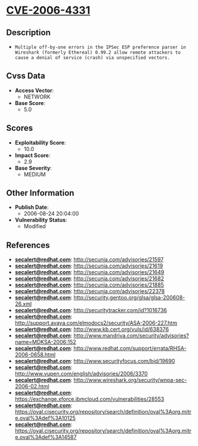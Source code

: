 
# [CVE-2006-4331](http://secunia.com/advisories/21597)

## Description

- `Multiple off-by-one errors in the IPSec ESP preference parser in Wireshark (formerly Ethereal) 0.99.2 allow remote attackers to cause a denial of service (crash) via unspecified vectors.`

## Cvss Data

- **Access Vector**:
  - NETWORK
- **Base Score**:
  - 5.0

## Scores

- **Exploitability Score**:
  - 10.0
- **Impact Score**:
  - 2.9
- **Base Severity**:
  - MEDIUM

## Other Information

- **Publish Date**:
  - 2006-08-24 20:04:00
- **Vulnerability Status**:
  - Modified

## References

- **secalert@redhat.com**: http://secunia.com/advisories/21597
- **secalert@redhat.com**: http://secunia.com/advisories/21619
- **secalert@redhat.com**: http://secunia.com/advisories/21649
- **secalert@redhat.com**: http://secunia.com/advisories/21682
- **secalert@redhat.com**: http://secunia.com/advisories/21885
- **secalert@redhat.com**: http://secunia.com/advisories/22378
- **secalert@redhat.com**: http://security.gentoo.org/glsa/glsa-200608-26.xml
- **secalert@redhat.com**: http://securitytracker.com/id?1016736
- **secalert@redhat.com**: http://support.avaya.com/elmodocs2/security/ASA-2006-227.htm
- **secalert@redhat.com**: http://www.kb.cert.org/vuls/id/638376
- **secalert@redhat.com**: http://www.mandriva.com/security/advisories?name=MDKSA-2006:152
- **secalert@redhat.com**: http://www.redhat.com/support/errata/RHSA-2006-0658.html
- **secalert@redhat.com**: http://www.securityfocus.com/bid/19690
- **secalert@redhat.com**: http://www.vupen.com/english/advisories/2006/3370
- **secalert@redhat.com**: http://www.wireshark.org/security/wnpa-sec-2006-02.html
- **secalert@redhat.com**: https://exchange.xforce.ibmcloud.com/vulnerabilities/28553
- **secalert@redhat.com**: https://oval.cisecurity.org/repository/search/definition/oval%3Aorg.mitre.oval%3Adef%3A10125
- **secalert@redhat.com**: https://oval.cisecurity.org/repository/search/definition/oval%3Aorg.mitre.oval%3Adef%3A14587
